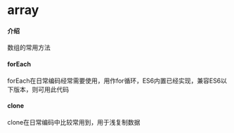 # array

#### 介绍
数组的常用方法

#### forEach
forEach在日常编码经常需要使用，用作for循环，ES6内置已经实现，兼容ES6以下版本，则可用此代码


#### clone
clone在日常编码中比较常用到，用于浅复制数据